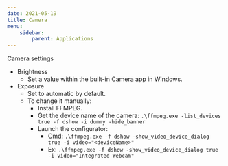 ```yaml
---
date: 2021-05-19
title: Camera
menu:
    sidebar:
        parent: Applications
---
```


Camera settings
- Brightness
    + Set a value within the built-in Camera app in Windows.
- Exposure
    + Set to automatic by default.
    + To change it manually:
        - Install FFMPEG.
        - Get the device name of the camera: `.\ffmpeg.exe -list_devices true -f dshow -i dummy -hide_banner`
        - Launch the configurator: 
            + Cmd: `.\ffmpeg.exe -f dshow -show_video_device_dialog true -i video="<deviceName>"`
            + Ex:  `.\ffmpeg.exe -f dshow -show_video_device_dialog true -i video="Integrated Webcam"`